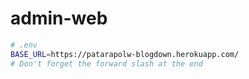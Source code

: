 # admin-web

```sh
# .env
BASE_URL=https://patarapolw-blogdown.herokuapp.com/
# Don't forget the forward slash at the end
```
